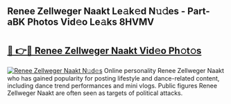 ## Renee Zellweger Naakt Le𝚊k𝚎d N𝚞𝚍es - Part-aBK Photos Vid𝚎o Le𝚊ks 8HVMV

# <h2><a href="http://fb5fpup.evod.top/?m=Renee+Zellweger+Naakt">🔗 👉🔴 Renee Zellweger Naakt Vid𝚎o Ph𝚘t𝚘s</a></h2>

[![Renee Zellweger Naakt N𝚞d𝚎s](https://i.imgur.com/8V9OHl7.gif)](http://fb5fpup.evod.top/?m=Renee+Zellweger+Naakt)
Online personality Renee Zellweger Naakt who has gained popularity for posting lifestyle and dance-related content, including dance trend performances and mini vlogs. Public figures Renee Zellweger Naakt are often seen as targets of political attacks. 
